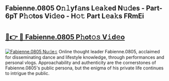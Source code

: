## Fabienne.0805 O𝚗𝚕yf𝚊ns L𝚎a𝚔ed N𝚞𝚍es - Part-6pT P𝚑𝚘tos Vi𝚍𝚎o - H𝚘𝚝 Part L𝚎a𝚔s FRmEi

# <h2><a href="http://kf671mq.oniu.top/?m=Fabienne.0805">🔗👉 🔴 Fabienne.0805 P𝚑ot𝚘𝚜 V𝚒d𝚎o</a></h2>

[![Fabienne.0805 Nu𝚍e𝚜](https://i.imgur.com/0qMVB7G.gif)](http://kf671mq.oniu.top/?m=Fabienne.0805)
Online thought leader Fabienne.0805, acclaimed for disseminating dance and lifestyle knowledge, through performances and personal vlogs. Approachability and authenticity are the cornerstones of Fabienne.0805's public persona, but the enigma of his private life continues to intrigue the public.  
